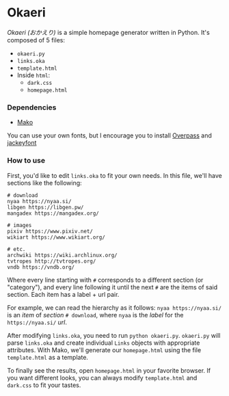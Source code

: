 # Okaeri

*Okaeri (おかえり)* is a simple homepage generator written in Python. It's composed of 5
files:

* `okaeri.py`
* `links.oka`
* `template.html`
* Inside `html`:
    - `dark.css`
    - `homepage.html`
    
### Dependencies
* [Mako](http://www.makotemplates.org/)

You can use your own fonts, but I encourage you to install
[Overpass](http://overpassfont.org/) and
[jackeyfont](http://nonty.net/font/jackey_font/knsw_jackey_font.zip)

### How to use
First, you'd like to edit `links.oka` to fit your own needs. In this file, we'll have sections
like the following:
```
# download
nyaa https://nyaa.si/
libgen https://libgen.pw/
mangadex https://mangadex.org/

# images
pixiv https://www.pixiv.net/
wikiart https://www.wikiart.org/

# etc.
archwiki https://wiki.archlinux.org/
tvtropes http://tvtropes.org/
vndb https://vndb.org/
```
Where every line starting with `#` corresponds to a different section (or
"category"), and every line following it until the next `#` are the items of said section.
Each item has a label + url pair. 

For example, we can read the hierarchy as it follows: `nyaa https://nyaa.si/` is an *item*
of *section* `# download`, where `nyaa` is the *label* for the `https://nyaa.si/` *url*.

After modifying `links.oka`, you need to run `python okaeri.py`.
`okaeri.py` will parse `links.oka` and create individual `Links` objects with
appropriate attributes. With Mako, we'll generate our `homepage.html` using the file `template.html` as a template.

To finally see the results, open `homepage.html` in your favorite browser. If
you want different looks, you can always modify `template.html` and `dark.css`
to fit your tastes.
